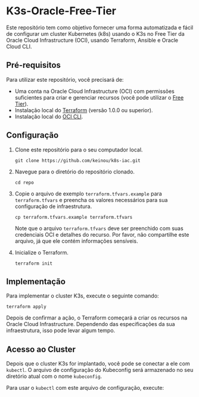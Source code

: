 # K3s-Oracle-Free-Tier

Este repositório tem como objetivo fornecer uma forma automatizada e fácil de configurar um cluster Kubernetes (k8s) usando o K3s no Free Tier da Oracle Cloud Infrastructure (OCI), usando Terraform, Ansible e Oracle Cloud CLI.

## Pré-requisitos

Para utilizar este repositório, você precisará de:

- Uma conta na Oracle Cloud Infrastructure (OCI) com permissões suficientes para criar e gerenciar recursos (você pode utilizar o [Free Tier](https://www.oracle.com/cloud/free/)).
- Instalação local do [Terraform](https://www.terraform.io/downloads.html) (versão 1.0.0 ou superior).
- Instalação local do [OCI CLI](https://docs.oracle.com/en-us/iaas/Content/API/SDKDocs/cliinstall.htm).

## Configuração

1. Clone este repositório para o seu computador local.

    ```
    git clone https://github.com/keinou/k8s-iac.git
    ```

2. Navegue para o diretório do repositório clonado.

    ```
    cd repo
    ```

3. Copie o arquivo de exemplo `terraform.tfvars.example` para `terraform.tfvars` e preencha os valores necessários para sua configuração de infraestrutura.

    ```
    cp terraform.tfvars.example terraform.tfvars
    ```

    Note que o arquivo `terraform.tfvars` deve ser preenchido com suas credenciais OCI e detalhes do recurso. Por favor, não compartilhe este arquivo, já que ele contém informações sensíveis.

4. Inicialize o Terraform.

    ```
    terraform init
    ```

## Implementação

Para implementar o cluster K3s, execute o seguinte comando:

```
terraform apply
```

Depois de confirmar a ação, o Terraform começará a criar os recursos na Oracle Cloud Infrastructure. Dependendo das especificações da sua infraestrutura, isso pode levar algum tempo.



## Acesso ao Cluster

Depois que o cluster K3s for implantado, você pode se conectar a ele com `kubectl`. O arquivo de configuração do Kubeconfig será armazenado no seu diretório atual com o nome `kubeconfig`.

Para usar o `kubectl` com este arquivo de configuração, execute:
